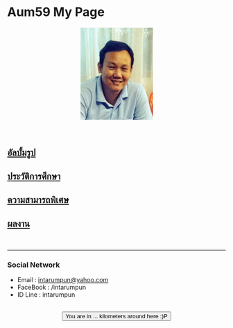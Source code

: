 <p align="center">
  <H1>Aum59 My Page</H1>
</p>
<p align="center"> 
  <img src="pictures/aumpic.jpg"/>
</p>

<br>

## [**อัลบั้มรูป**](myalbum.md)
## [**ประวัติการศึกษา**](education.md)
## [**ความสามารถพิเศษ**](ability.md)
## [**ผลงาน**](project.md)

<br>

* * *

### Social Network

*  Email : intarumpun@yahoo.com
*  FaceBook : /intarumpun
*  ID Line : intarumpun

<br>
<link rel="stylesheet" type="text/css" href="/css/mycss.css">

<div align="center">
  <button onclick="getLocation()">You are in ... kilometers around here :)P</button>
  <div id="mapholder"></div>  
</div>

<script>
var x = document.getElementById("demo");

function getLocation() {
    if (navigator.geolocation) {
        navigator.geolocation.getCurrentPosition(showPosition, showError);
    } else {
        x.innerHTML = "Geolocation is not supported by this browser.";
    }
}

function showPosition(position) {
    var latlon = position.coords.latitude + "," + position.coords.longitude;

    var img_url = "https://maps.googleapis.com/maps/api/staticmap?center="
    +latlon+"&zoom=14&size=400x300&sensor=false&key=AIzaSyBu-916DdpKAjTmJNIgngS6HL_kDIKU0aU";
    document.getElementById("mapholder").innerHTML = "<img src='"+img_url+"'>";
}

function showError(error) {
    switch(error.code) {
        case error.PERMISSION_DENIED:
            x.innerHTML = "User denied the request for Geolocation."
            break;
        case error.POSITION_UNAVAILABLE:
            x.innerHTML = "Location information is unavailable."
            break;
        case error.TIMEOUT:
            x.innerHTML = "The request to get user location timed out."
            break;
        case error.UNKNOWN_ERROR:
            x.innerHTML = "An unknown error occurred."
            break;
    }
}
</script>
